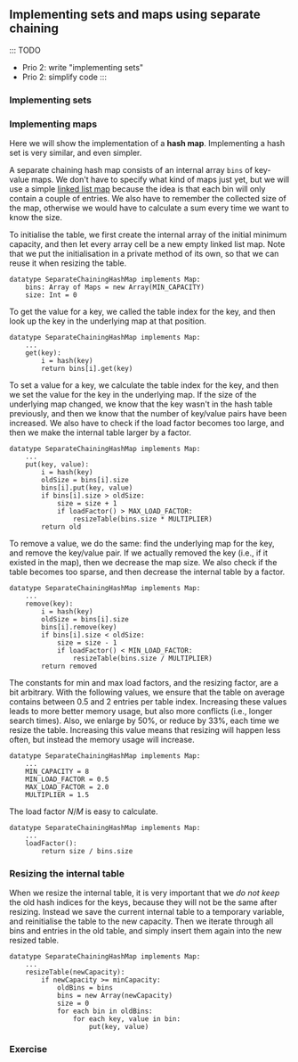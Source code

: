
## Implementing sets and maps using separate chaining

::: TODO
- Prio 2: write "implementing sets"
- Prio 2: simplify code
:::

### Implementing sets

### Implementing maps

Here we will show the implementation of a **hash map**. Implementing a
hash set is very similar, and even simpler.

A separate chaining hash map consists of an internal array `bins` of key-value
maps. We don't have to specify what kind of maps just yet, but we will
use a simple [linked list map](#implementing-maps-using-lists)
because the idea is that each bin will only contain a couple
of entries. We also have to remember the collected size of the map,
otherwise we would have to calculate a sum every time we want to know the size.

To initialise the table, we first create the internal array of the
initial minimum capacity, and then let every array cell be a new empty
linked list map. Note that we put the initialisation in a private method
of its own, so that we can reuse it when resizing the table.

    datatype SeparateChainingHashMap implements Map:
        bins: Array of Maps = new Array(MIN_CAPACITY)
        size: Int = 0

To get the value for a key, we called the table index for the key, and
then look up the key in the underlying map at that position.

    datatype SeparateChainingHashMap implements Map:
        ...
        get(key):
            i = hash(key)
            return bins[i].get(key)

To set a value for a key, we calculate the table index for the key, and
then we set the value for the key in the underlying map.
If the size of the underlying map changed, we know that the key wasn't in the hash table previously,
and then we know that the number of key/value pairs have been increased.
We also have to check if the load factor becomes too large, and then we
make the internal table larger by a factor.

    datatype SeparateChainingHashMap implements Map:
        ...
        put(key, value):
            i = hash(key)
            oldSize = bins[i].size
            bins[i].put(key, value)
            if bins[i].size > oldSize:
                size = size + 1
                if loadFactor() > MAX_LOAD_FACTOR:
                    resizeTable(bins.size * MULTIPLIER)
            return old

To remove a value, we do the same: find the underlying map for the key,
and remove the key/value pair. If we actually removed the key (i.e., if
it existed in the map), then we decrease the map size. We also check if
the table becomes too sparse, and then decrease the internal table by a
factor.

    datatype SeparateChainingHashMap implements Map:
        ...
        remove(key):
            i = hash(key)
            oldSize = bins[i].size
            bins[i].remove(key)
            if bins[i].size < oldSize:
                size = size - 1
                if loadFactor() < MIN_LOAD_FACTOR:
                    resizeTable(bins.size / MULTIPLIER)
            return removed

The constants for min and max load factors, and the resizing factor, are
a bit arbitrary. With the following values, we ensure that the table on
average contains between 0.5 and 2 entries per table index. Increasing
these values leads to more better memory usage, but also more conflicts
(i.e., longer search times). Also, we enlarge by 50%, or reduce by 33%,
each time we resize the table. Increasing this value means that resizing
will happen less often, but instead the memory usage will increase.

    datatype SeparateChainingHashMap implements Map:
        ...
        MIN_CAPACITY = 8
        MIN_LOAD_FACTOR = 0.5
        MAX_LOAD_FACTOR = 2.0
        MULTIPLIER = 1.5

The load factor $N/M$ is easy to calculate.

    datatype SeparateChainingHashMap implements Map:
        ...
        loadFactor():
            return size / bins.size


### Resizing the internal table

When we resize the internal table, it is very important that we *do not
keep* the old hash indices for the keys, because they will not be the
same after resizing. Instead we save the current internal table to a
temporary variable, and reinitialise the table to the new capacity. Then
we iterate through all bins and entries in the old table, and simply
insert them again into the new resized table.

    datatype SeparateChainingHashMap implements Map:
        ...
        resizeTable(newCapacity):
            if newCapacity >= minCapacity:
                oldBins = bins
                bins = new Array(newCapacity)
                size = 0
                for each bin in oldBins:
                    for each key, value in bin:
                        put(key, value)


### Exercise

<avembed id="OpenHashPRO" src="Hashing/OpenHashPRO.html" type="ka" name="Separate Chaining Proficiency Exercise"/>

